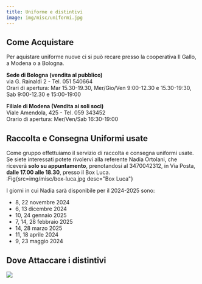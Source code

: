 ```yaml
---
title: Uniforme e distintivi
image: img/misc/uniformi.jpg
---
```


## Come Acquistare

Per aquistare uniforme nuove ci si può recare presso la cooperativa Il Gallo, a Modena o a Bologna.

**Sede di Bologna (vendita al pubblico)**  
via G. Rainaldi 2 - Tel. 051 540664  
Orari di apertura: Mar 15.30-19.30, Mer/Gio/Ven 9:00-12.30 e 15.30-19:30, Sab 9:00-12.30 e 15:00-19:00

**Filiale di Modena (Vendita ai soli soci)**  
Viale Amendola, 425 - Tel. 059 343452  
Orario di apertura: Mer/Ven/Sab 16:30-19:00

## Raccolta e Consegna Uniformi usate

Come gruppo effettuiamo il servizio di raccolta e consegna uniformi usate.
Se siete interessati potete rivolervi alla referente Nadia Ortolani, che riceverà **solo su appuntamento**, prenotandosi al 3470042312, in Via Posta, **dalle 17.00 alle 18.30**, presso il Box Luca.  
:Fig{src=img/misc/box-luca.jpg desc="Box Luca"}

I giorni in cui Nadia sarà disponibile per il 2024-2025 sono:  

- 8, 22 novembre 2024  
- 6, 13 dicembre 2024  
- 10, 24 gennaio 2025  
- 7, 14, 28 febbraio 2025  
- 14, 28 marzo 2025  
- 11, 18 aprile 2024  
- 9, 23 maggio 2024  

## Dove Attaccare i distintivi

![](img/misc/uniformi.jpg)

